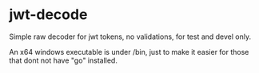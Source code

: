 # jwt-decode
Simple raw decoder for jwt tokens, no validations, for test and devel only.

An x64 windows executable is under /bin, just to make it easier for those that dont not have "go" installed.
